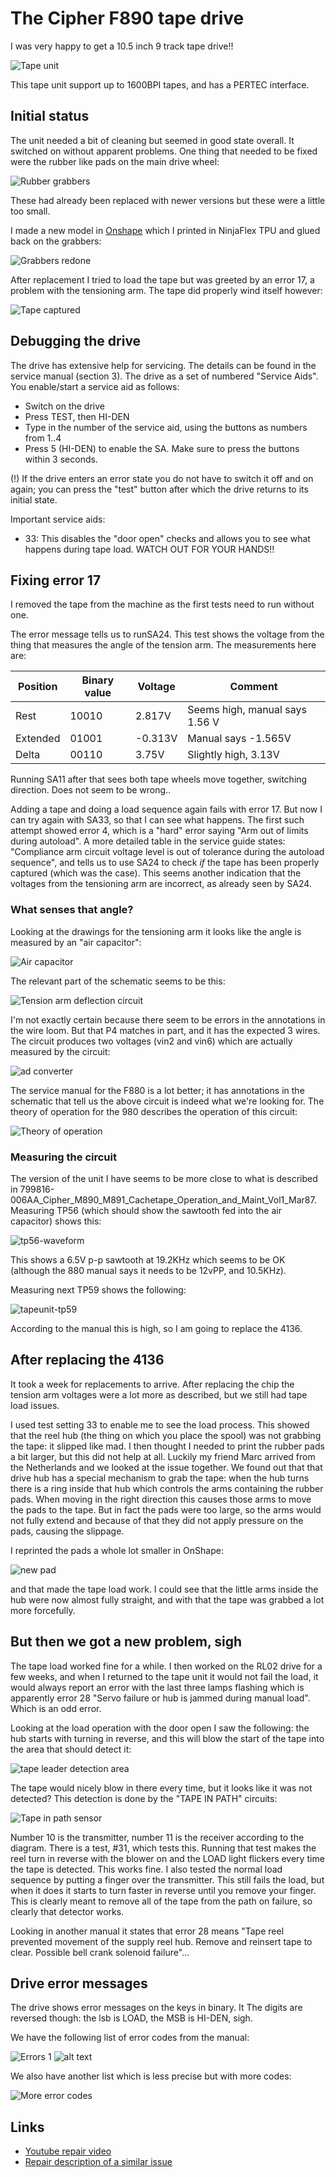 # The Cipher F890 tape drive

I was very happy to get a 10.5 inch 9 track tape drive!!

![Tape unit](cipher-m890-1.png)

This tape unit support up to 1600BPI tapes, and has a PERTEC interface.

## Initial status
The unit needed a bit of cleaning but seemed in good state overall. It switched on without apparent problems. One thing that needed to be fixed were the rubber like pads on the main drive wheel:

![Rubber grabbers](original-grabbers.png)

These had already been replaced with newer versions but these were a little too small.

I made a new model in [Onshape](https://cad.onshape.com/documents/5250b162d057a5e5121f53b6/w/216b7eb7df0f59c64dfa8067/e/a828b49ce936e442852a7f1d) which I printed in NinjaFlex TPU and glued back on the grabbers:

![Grabbers redone](new-grabbers.png)

After replacement I tried to load the tape but was greeted by an error 17, a problem with the tensioning arm. The tape did properly wind itself however:

![Tape captured](captured.png)

## Debugging the drive
The drive has extensive help for servicing. The details can be found in the service manual (section 3). The drive as a set of numbered "Service Aids". You enable/start a service aid as follows:

* Switch on the drive
* Press TEST, then HI-DEN
* Type in the number of the service aid, using the buttons as numbers from 1..4
* Press 5 (HI-DEN) to enable the SA.
Make sure to press the buttons within 3 seconds.

(!) If the drive enters an error state you do not have to switch it off and on again; you can press the "test" button after which the drive returns to its initial state.

Important service aids:

* 33: This disables the "door open" checks and allows you to see what happens during tape load. WATCH OUT FOR YOUR HANDS!!

## Fixing error 17
I removed the tape from the machine as the first tests need to run without one.

The error message tells us to runSA24. This test shows the voltage from the thing that measures the angle of the tension arm. The measurements here are:

| Position | Binary value | Voltage | Comment |
| -------- | ------------ | ------- | ------- |
| Rest     | 10010        | 2.817V  | Seems high, manual says 1.56 V |
| Extended | 01001        | -0.313V | Manual says -1.565V |
| Delta    | 00110        | 3.75V   | Slightly high, 3.13V |

Running SA11 after that sees both tape wheels move together, switching direction. Does not seem to be wrong..

Adding a tape and doing a load sequence again fails with error 17. But now I can try again with SA33, so that I can see what happens.
The first such attempt showed error 4, which is a "hard" error saying "Arm out of limits during autoload". A more detailed table in the service guide states:
"Compliance arm circuit voltage level is out of tolerance during the autoload sequence", and tells us to use SA24 to check _if_ the tape has been properly captured (which was the case).
This seems another indication that the voltages from the tensioning arm are incorrect, as already seen by SA24.

### What senses that angle?
Looking at the drawings for the tensioning arm it looks like the angle is measured by an "air capacitor":

![Air capacitor](aircapacitor.png)

The relevant part of the schematic seems to be this:

![Tension arm deflection circuit](tensionArmCircuit.png)

I'm not exactly certain because there seem to be errors in the annotations in the wire loom. But that P4 matches in part, and it has the expected 3 wires. The circuit produces two voltages (vin2 and vin6) which are actually measured by the circuit:

![ad converter](adconverter.png)

The service manual for the F880 is a lot better; it has annotations in the schematic that tell us the above circuit is indeed what we're looking for. The theory of operation for the 980 describes the operation of this circuit:

![Theory of operation](theoryofoperation.png)

### Measuring the circuit
The version of the unit I have seems to be more close to what is described in 799816-006AA_Cipher_M890_M891_Cachetape_Operation_and_Maint_Vol1_Mar87. Measuring TP56 (which should show the sawtooth fed into the air capacitor) shows this:

![tp56-waveform](tapeunit-tp56.png)

This shows a 6.5V p-p sawtooth at 19.2KHz which seems to be OK (although the 880 manual says it needs to be 12vPP, and 10.5KHz).

Measuring next TP59 shows the following:

![tapeunit-tp59](tapeunit-tp59.png)

According to the manual this is high, so I am going to replace the 4136.

## After replacing the 4136

It took a week for replacements to arrive. After replacing the chip the tension arm voltages were a lot more as described, but we still had tape load issues.

I used test setting 33 to enable me to see the load process. This showed that the reel hub (the thing on which you place the spool) was not grabbing the tape: it slipped like mad. I then thought I needed to print the rubber pads a bit larger, but this did not help at all. Luckily my friend Marc arrived from the Netherlands and we looked at the issue together. We found out that that drive hub has a special mechanism to grab the tape: when the hub turns there is a ring inside that hub which controls the arms containing the rubber pads. When moving in the right direction this causes those arms to move the pads to the tape. But in fact the pads were too large, so the arms would not fully extend and because of that they did not apply pressure on the pads, causing the slippage.

I reprinted the pads a whole lot smaller in OnShape:

![new pad](pad-2.png)

and that made the tape load work. I could see that the little arms inside the hub were now almost fully straight, and with that the tape was grabbed a lot more forcefully.

## But then we got a new problem, sigh

The tape load worked fine for a while. I then worked on the RL02 drive for a few weeks, and when I returned to the tape unit it would not fail the load, it would always report an error with the last three lamps flashing which is apparently error 28 "Servo failure or hub is jammed during manual load". Which is an odd error.

Looking at the load operation with the door open I saw the following: the hub starts with turning in reverse, and this will blow the start of the tape into the area that should detect it:

![tape leader detection area](tape-detection-area-1.png)

The tape would nicely blow in there every time, but it looks like it was not detected? This detection is done by the "TAPE IN PATH" circuits:

![Tape in path sensor](tape-in-path-1.png)

Number 10 is the transmitter, number 11 is the receiver according to the diagram. There is a test, #31, which tests this. Running that test makes the reel turn in reverse with the blower on and the LOAD light flickers every time the tape is detected. This works fine. I also tested the normal load sequence by putting a finger over the transmitter. This still fails the load, but when it does it starts to turn faster in reverse until you remove your finger. This is clearly meant to remove all of the tape from the path on failure, so clearly that detector works.

Looking in another manual it states that error 28 means "Tape reel prevented movement of the supply reel hub. Remove and reinsert tape to clear. Possible bell crank solenoid failure"... 






## Drive error messages
The drive shows error messages on the keys in binary. It The digits are reversed though: the lsb is LOAD, the MSB is HI-DEN, sigh.

We have the following list of error codes from the manual:

![Errors 1](errors1.png)
![alt text](errors2.png)

We also have another list which is less precise but with more codes:

![More error codes](errors3.png)


## Links

- [Youtube repair video](https://www.youtube.com/watch?v=9-UWP-Op278)
- [Repair description of a similar issue](https://microvax2.org/wp/2010/01/10/attempted-repair-cipher-880-or-891-tape-drive/)

